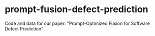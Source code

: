 # prompt-fusion-defect-prediction
Code and data for our paper: "Prompt-Optimized Fusion for Software Defect Prediction"
